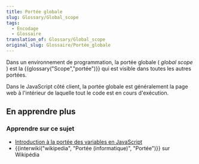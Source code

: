 ```yaml
---
title: Portée globale
slug: Glossary/Global_scope
tags:
  - Encodage
  - Glossaire
translation_of: Glossary/Global_scope
original_slug: Glossaire/Portée_globale
---
```

<p>Dans un environnement de programmation, la portée globale ( <em>global scope</em> ) est la {{glossary("Scope","portée")}} qui est visible dans toutes les autres portées.</p>

<p>Dans le JavaScript côté client, la portée globale est généralement la page web à l'intérieur de laquelle tout le code est en cours d'exécution.</p>

<h2 id="En_apprendre_plus">En apprendre plus</h2>

<h3 id="Apprendre_sur_ce_sujet">Apprendre sur ce sujet</h3>

<ul>
 <li><a href="/fr/docs/Web/JavaScript/Guide/Types_et_grammaire#Les_portées_de_variables">Introduction à la portée des variables en JavaScript</a></li>
 <li>{{interwiki("wikipedia", "Portée (informatique)", "Portée")}} sur Wikipédia</li>
</ul>

<p> </p>
